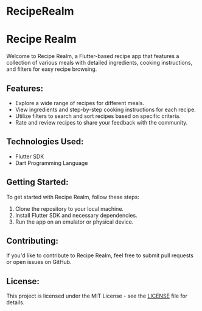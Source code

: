 # RecipeRealm
<!DOCTYPE html>
<html lang="en">
<head>
<meta charset="UTF-8">
<meta name="viewport" content="width=device-width, initial-scale=1.0">
<title>Recipe Realm - Flutter Recipe App</title>
</head>
<body>
<h1>Recipe Realm</h1>
<p>Welcome to Recipe Realm, a Flutter-based recipe app that features a collection of various meals with detailed ingredients, cooking instructions, and filters for easy recipe browsing.</p>

<h2>Features:</h2>
<ul>
  <li>Explore a wide range of recipes for different meals.</li>
  <li>View ingredients and step-by-step cooking instructions for each recipe.</li>
  <li>Utilize filters to search and sort recipes based on specific criteria.</li>
  <li>Rate and review recipes to share your feedback with the community.</li>
</ul>

<h2>Technologies Used:</h2>
<ul>
  <li>Flutter SDK</li>
  <li>Dart Programming Language</li>
</ul>

<h2>Getting Started:</h2>
<p>To get started with Recipe Realm, follow these steps:</p>
<ol>
  <li>Clone the repository to your local machine.</li>
  <li>Install Flutter SDK and necessary dependencies.</li>
  <li>Run the app on an emulator or physical device.</li>
</ol>

<h2>Contributing:</h2>
<p>If you'd like to contribute to Recipe Realm, feel free to submit pull requests or open issues on GitHub.</p>

<h2>License:</h2>
<p>This project is licensed under the MIT License - see the <a href="LICENSE">LICENSE</a> file for details.</p>

</body>
</html>
